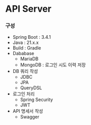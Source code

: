 # API Server
### 구성
- Spring Boot : 3.4.1
- Java : 21.x.x
- Build : Gradle
- Dababase
  - MariaDB
  - MongoDB : 로그인 시도 이력 저장
- DB 쿼리 작성
  - JDBC
  - JPA
  - QueryDSL
- 로그인 처리
  - Spring Security
  - JWT
- API 명세서 작성
  - Swagger
